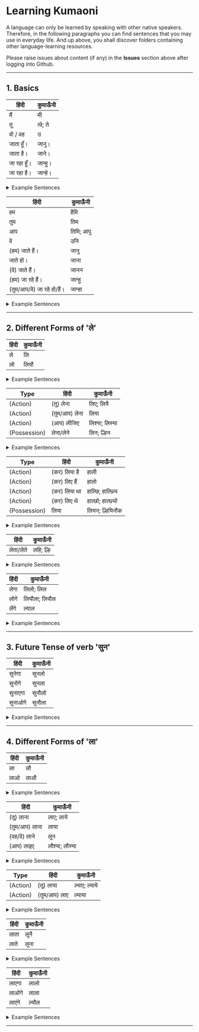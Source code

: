 # Learning Kumaoni
A language can only be learned by speaking with other native speakers. Therefore, in the following paragraphs you can find sentences that you may use in everyday life. And up above, you shall discover folders containing other language-learning resources.

Please raise issues about content (if any) in the **Issues** section above after logging into Github.

---

## 1. Basics
हिंदी | कुमाऊँनी 
--- | --- 
मैं | मी
तू | त्वे; ते
वो / वह | उ
जाता हूँ। | जानु।
जाता है। | जाने।
जा रहा हूँ। | जान्हु।
जा रहा है। | जान्हे।

<details><summary>Example Sentences</summary>
<p>

हिंदी | कुमाऊँनी | | हिंदी | कुमाऊँनी 
--- | --- | --- | --- | --- 
मैं जाता हूँ। | मी जानु। | | मैं जा रहा हूँ। | मी जान्हु।
तू जाता है। | त्वे जाने। | | तू जा रहा है। | त्वे जान्है।
वो जाता है। | उ जाने। | | वो जा रहा है। | उ जान्है।
</p>
</details>


हिंदी | कुमाऊँनी 
--- | --- 
हम | हैमि
तुम | तिम
आप | तिमि; आपु
वे | उनि
(हम) जाते हैं। | जानु
जाते हो। | जाना
(वे) जाते हैं। | जानन
(हम) जा रहे हैं। | जान्हु
(तुम/आप/वे) जा रहे हो/हैं। | जान्हा

<details><summary>Example Sentences</summary>
<p>

हिंदी | कुमाऊँनी | | हिंदी | कुमाऊँनी
--- | --- | --- | --- | ---
हम जाते हैं। | हैमि जानु। | | हम जा रहे हैं। | हैमि जान्हु।
तुम जाते हो। | तिम जाना। | | तुम जा रहे हो। | तिम जान्हा।
आप जाते हो। | तिमि जाना। | | आप जा रहे हो। | तिमि जान्हा।
वे जाते हैं। | उनि जानन। | | वे जा रहे हैं। | उनि जान्हा।
</p>
</details>

---

## 2. Different Forms of 'ले'
हिंदी | कुमाऊँनी 
--- | --- 
ले | लि
लो | लियौ

<details><summary>Example Sentences</summary>
<p>

हिंदी | कुमाऊँनी | | हिंदी | कुमाऊँनी
--- | --- | --- | --- | ---
कर ले। | करि लि। | | कर लो। | करि लियौ।
</p>
</details>


Type | हिंदी | कुमाऊँनी 
--- | --- | --- 
(Action) | (तू) लेना | लिए; लियै
(Action) | (तुम/आप) लेना | लिया
(Action) | (आप) लीजिए | लिश्या; लिस्या
(Possession) | लेना/लेने | लिन; ल्हिन

<details><summary>Example Sentences</summary>
<p>

Type | हिंदी | कुमाऊँनी | Type | हिंदी | कुमाऊँनी
--- | --- | --- | --- | --- | ---
(Action) | तू मिठाई खा लेना। | त्वे मिठै खै लिए। | (Action) | तुम मिठाई खा लेना। | तिम मिठै खै लिया।
(Possession) | उसको कुछ लेना है। | वीहे केइ लिन छ। | (Action) | आप मिठाई खा लीजिए। | तिमि मिठै खै लिश्या।
</p>
</details>


Type | हिंदी | कुमाऊँनी 
--- | --- | --- 
(Action) | (कर) लिया है | हाली
(Action) | (कर) लिए हैं | हालो
(Action) | (कर) लिया था | हाल्छि; हाल्छ्यि
(Action) | (कर) लिए थे | हाल्छो; हाल्छ्यो
(Possession) | लिया | लियन; ल्हियिनौक

<details><summary>Example Sentences</summary>
<p>

Type | हिंदी | कुमाऊँनी | | हिंदी | कुमाऊँनी
--- | --- | --- | --- | --- | ---
(Action) | उसने काम कर लिया है। | वील बुति करिहाली। | | उन्होंने काम कर लिए हैं। | उनील बुति करिहालो।
(Possession) | उसने सामान लिया है। | वील सामान लियन छ। | | | 
</p>
</details>


हिंदी | कुमाऊँनी 
--- | --- 
लेता/लेते | लहि; ल्हि

<details><summary>Example Sentences</summary>
<p>

Type | हिंदी | कुमाऊँनी | Type | हिंदी | कुमाऊँनी
--- | --- | --- | --- | --- | ---
(Action) | वह काम कर लेता है। | उ बुति करि लहि छ। | (Possession) | वह कुछ लेता है। | उ केइ लहि छ।
</p>
</details>


हिंदी | कुमाऊँनी 
--- | --- 
लेगा | लिलो; लिल
लोगे | लियौला; लियौल
लेंगे | ल्याल

<details><summary>Example Sentences</summary>
<p>

हिंदी | कुमाऊँनी | | हिंदी | कुमाऊँनी | | हिंदी | कुमाऊँनी
--- | --- | --- | --- | --- | --- | --- | ---
कर लेगा। | करि लिलो। | | कर लोगे। | करि लियौला। | | कर लेंगे। | करि ल्याल।
</p>
</details>

---

## 3. Future Tense of verb 'सुन'
हिंदी | कुमाऊँनी 
--- | --- 
सुनेगा | सुनलो
सुनोगे | सुनला
सुनाएगा | सुनौलो
सुनाओगे | सुनौला

<details><summary>Example Sentences</summary>
<p>

हिंदी | कुमाऊँनी | | हिंदी | कुमाऊँनी
--- | --- | --- | --- | ---
तू सुनेगा। | त्वे सुनलो। | | तुम सुनोगे। | तिम सुनला।
तू सुनाएगा। | त्वे सुनौलो। | | तुम सुनाओगे। | तिम सुनौला।
</p>
</details>

---

## 4. Different Forms of 'ला'
हिंदी | कुमाऊँनी 
--- | --- 
ला | लौ
लाओ | लाऔ

<details><summary>Example Sentences</summary>
<p>

हिंदी | कुमाऊँनी | | हिंदी | कुमाऊँनी
--- | --- | --- | --- | ---
यहाँ ला। | याँ लौ। | | यहाँ लाओ। | याँ लाऔ।
</p>
</details>
 

हिंदी | कुमाऊँनी 
--- | --- 
(तू) लाना | लाए; लाये
(तुम/आप) लाना | लाया
(वह/वे) लाने | लून
(आप) लाइए | लौश्या; लौस्या
 
<details><summary>Example Sentences</summary>
<p>

हिंदी | कुमाऊँनी |  | हिंदी | कुमाऊँनी
--- | --- | --- | --- | ---
तू मिठाई लाना। | त्वे मिठै लाए। |  | तुम मिठाई लाना। | तिम मिठै लाया।
आप मिठाई लाइए। | तिमि मिठै लौश्या। |  | वे लाने गए हैं। | उनि लून गे छ।
</p>
</details>


Type | हिंदी | कुमाऊँनी 
--- | --- | --- 
(Action) | (तू) लाया | ल्याए; ल्याये
(Action) | (तुम/आप) लाए | ल्याया

<details><summary>Example Sentences</summary>
<p>

Type | हिंदी | कुमाऊँनी | | हिंदी | कुमाऊँनी
--- | --- | --- | --- | --- | ---
(Action) | अनुज मिठाई लाया। | भुला मिठै ल्याए। | | अग्रज मिठाई लाए। | दाज्यू मिठै ल्याया।
</p>
</details>


हिंदी | कुमाऊँनी 
--- | --- 
लाता | लूनै
लाते | लूना

<details><summary>Example Sentences</summary>
<p>

Type | हिंदी | कुमाऊँनी | Type | हिंदी | कुमाऊँनी
--- | --- | --- | --- | --- | ---
(Action) | वह कुछ लाता है। | उ केइ लूनै छै। |  | वे कुछ लाते है। | उनि केइ लूना छ।
</p>
</details>


हिंदी | कुमाऊँनी 
--- | --- 
लाएगा | लालो
लाओगे | लाला
लाएंगे | ल्यौल

<details><summary>Example Sentences</summary>
<p>

हिंदी | कुमाऊँनी | | हिंदी | कुमाऊँनी | | हिंदी | कुमाऊँनी
--- | --- | --- | --- | --- | --- | --- | ---
तू लाएगा। | त्वे लालो। | | तुम लाओगे। | तिम लाला। | | वे लाएंगे। | उनि ल्यौल।
</p>
</details>

---
